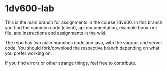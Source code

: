 # 1dv600-lab
This is the main branch for assignments in the course 1dv600. In this branch you find the common code (client), api documentation, example boox xml file, and instructions and assignments in the wiki.

The repo has two main branches node and java, with the vagrant and server code. You should fork/download the respective branch depending on what you prefer working on.

If you find errors or other strange things, feel free to contribute.
